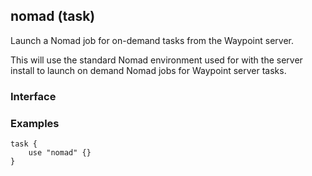 ## nomad (task)

Launch a Nomad job for on-demand tasks from the Waypoint server.

This will use the standard Nomad environment used for with the server install
to launch on demand Nomad jobs for Waypoint server tasks.

### Interface

### Examples

```hcl
task {
	use "nomad" {}
}
```
